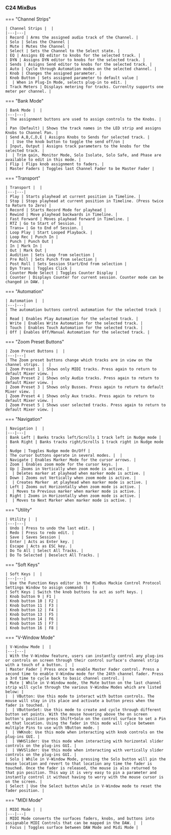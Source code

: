#

### C24 MixBus

=== "Channel Strips"

    | Channel Strips |  |
    |---|---|
    | Record | Arms the assigned audio track of the Channel. |
    | Solo | Solos the Channel |
    | Mute | Mutes the Channel |
    | Select | Sets the Channel to the Select state. |
    | EQ | Assigns EQ editor to knobs for the selected track. |
    | DYN | Assigns DYN editor to knobs for the selected track. |
    | Sends | Assigns Send editor to knobs for the selected track. |
    | Auto | Cycle through Automation modes on the selected channel. |
    | Knob | Changes the assigned parameter. |
    | Knob Button | Sets assigned parameter to default value |
    |  | When in Plug-In Mode, selects plug-in to edit. |
    | Track Meters | Displays metering for tracks. Currenlty supports one meter per channel. |

=== "Bank Mode"

    | Bank Mode |  |
    |---|---|
    | The assignment buttons are used to assign controls to the Knobs. |  |
    | Pan (Default) | Shows the track names in the LED strip and assigns Knobs to Channel Pan. |
    | Send A,B,C,D,E | Assigns Knobs to Sends for selected track. |
    |  | Use the knob button to toggle the send off/on |
    | Input, Output | Assigns track parameters to the knobs for the selected track. |
    |  | Trim gain, Monitor Mode, Solo Isolate, Solo Safe, and Phase are available to edit in this mode. |
    | Flip | Flips knob assignment to faders. |
    | Master Faders | Toggles last Channel Fader to be Master Fader |

=== "Transport"

    | Transport |  |
    |---|---|
    | Play | Starts playhead at current position in Timeline. |
    | Stop | Stops playhead at current position in Timeline. (Press twice to Return to Zero) |
    | Record | Starts Record Mode for playhead |
    | Rewind | Move playhead backwards in Timeline. |
    | Fast Forward | Moves playhead forward in Timeline. |
    | RTZ | Go to Start of Session. |
    | Trans= | Go to End of Session. |
    | Loop Play | Start Looped Playback. |
    | Loop Rec | Punch In |
    | Punch | Punch Out |
    | In | Mark In |
    | Out | Mark Out |
    | Audition | Sets Loop from selection |
    | Pre Roll | Sets Punch from selection |
    | Post Roll | Sets Session Start/End from selection |
    | Dyn Trans | Toggles Click |
    | Counter Mode Select | Toggles Counter Display |
    | Counter | Displays Counter for current session. Counter mode can be changed in DAW. |

=== "Automation"

    | Automation |  |
    |---|---|
    | The automation buttons control automation for the selected track |  |
    | Read | Enables Play Automation for the selected track. |
    | Write | Enables Write Automation for the selected track. |
    | Touch | Enables Touch Automation for the selected track. |
    | Off | Enables Off/Manual Automation for the selected track. |

=== "Zoom Preset Buttons"

    | Zoom Preset Buttons |  |
    |---|---|
    | The Zoom preset buttons change which tracks are in view on the channel strips. |  |
    | Zoom Preset 1 | Shows only MIDI tracks. Press again to return to default Mixer view. |
    | Zoom Preset 2 | Shows only Audio tracks. Press again to return to default Mixer view. |
    | Zoom Preset 3 | Shows only Busses. Press again to return to default Mixer view. |
    | Zoom Preset 4 | Shows only Aux tracks. Press again to return to default Mixer view. |
    | Zoom Preset 5 | Shows user selected tracks. Press again to return to default Mixer view. |

=== "Navigation"

    | Navigation |  |
    |---|---|
    | Bank Left | Banks tracks left/Scrolls 1 track left in Nudge mode |
    | Bank Right | Banks tracks right/Scrolls 1 track right in Nudge mode |
    | Nudge | Toggles Nudge mode On/Off |
    | The cursor buttons operate in several modes. |  |
    | Navigate | Enables Marker Mode for the cursor arrows. |
    | Zoom | Enables zoom mode for the cursor keys. |
    | Up | Zooms in Vertically when zoom mode is active. |
    |  | Deletes marker at playhead when marker mode is active. |
    | Down | Zooms out Vertically when zoom mode is active. |
    |  | Creates Marker  at playhead when marker mode is active. |
    | Left | Zooms out Horizontally when zoom mode is active. |
    |  | Moves to Previous marker when marker mode is active. |
    | Right | Zooms in Horizontally when zoom mode is active. |
    |  | Moves to Next Marker when marker mode is active. |

=== "Utility"

    | Utility |  |
    |---|---|
    | Undo | Press to undo the last edit. |
    | Redo | Press to redo edit. |
    | Save | Saves Session |
    | Enter | Acts as Enter key. |
    | Escape | Acts as ESC key. |
    | Do To All | Select All Tracks. |
    | Do To Selected | Deselect All Tracks. |

=== "Soft Keys"

    | Soft Keys |  |
    |---|---|
    | Use the Function Keys editor in the MixBus Mackie Control Protocol Settings Window to assign commands |  |
    | Soft Keys | Switch the knob buttons to act as soft keys. |
    | Knob button 9 | F1 |
    | Knob button 10 | F2 |
    | Knob button 11 | F3 |
    | Knob button 12 | F4 |
    | Knob button 13 | F5 |
    | Knob button 14 | F6 |
    | Knob button 15 | F7 |
    | Knob button 16 | F8 |

=== "V-Window Mode"

    | V-Window Mode |  |
    |---|---|
    | With the V-Window feature, users can instantly control any plug-ins or controls on screen through their control surface's channel strip with a touch of a button. |  |
    | Master Fader | Press once to enable Master Fader control. Press a second time to enable V-Window mode for the 24th channel fader. Press a 3rd time to cycle back to basic channel control. |
    | Mute | While in V-Window mode, the Mute button on the last channel strip will cycle through the various V-Window Modes which are listed below: |
    |  | VButton: Use this mode to interact with button controls. The mouse will stay in its place and activate a button press when the fader is touched. |
    |  | VButtonSet: Use this mode to create and cycle through different button set points. With the mouse hovering above the on screen button's position press Shift+Solo on the control surface to set a Pin at that location. Using the fader in this mode will cylce between multiple Pins to use with VButton mode. |
    |  | VWKnob: Use this mode when interacting with knob controls on the plug-ins GUI. |
    |  | VWHSlider: Use this mode when interacting with horizontal slider controls on the plug-ins GUI. |
    |  | VWVSlider: Use this mode when interacting with vertically slider controls on the plug-ins GUI. |
    | Solo | While in V-Window Mode, pressing the Solo button will pin the mouse location and revert to that location any time the fader is touched. Once the fader is released, the mouse is also returned to that pin position. This way it is very easy to pin a parameter and instantly control it without having to worry with the mouse cursor is on the screen. |
    | Select | Use the Select button while in V-Window mode to reset the fader position. |

=== "MIDI Mode"

    | MIDI Mode |  |
    |---|---|
    | MIDI Mode converts the surfaces faders, knobs, and buttons into assignable MIDI Controls that can be mapped in the DAW. |  |
    | Focus | Toggles surface between DAW Mode and Midi Mode |